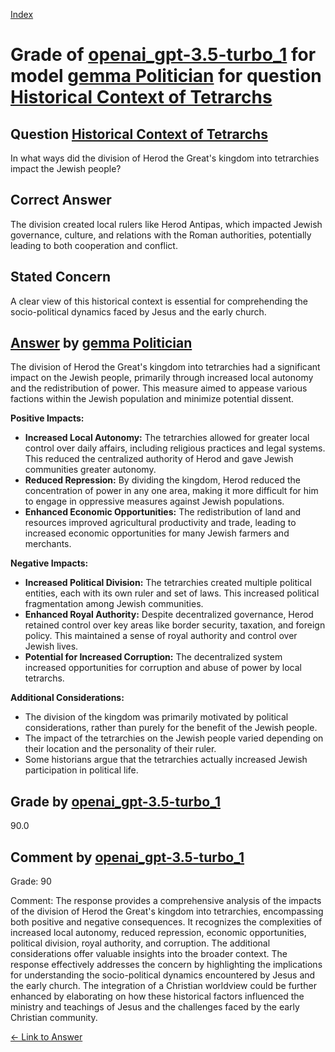 
[Index](../../../../index.md)
# Grade of [openai_gpt-3.5-turbo_1](../../../grading_models/openai_gpt-3.5-turbo_1.md) for model [gemma Politician](../../../answering_models/gemma_Politician.md) for question [Historical Context of Tetrarchs](../../../questions/Historical_Context_of_Tetrarchs.md)

## Question [Historical Context of Tetrarchs](../../../questions/Historical_Context_of_Tetrarchs.md)
In what ways did the division of Herod the Great's kingdom into tetrarchies impact the Jewish people?

## Correct Answer
The division created local rulers like Herod Antipas, which impacted Jewish governance, culture, and relations with the Roman authorities, potentially leading to both cooperation and conflict.

## Stated Concern
A clear view of this historical context is essential for comprehending the socio-political dynamics faced by Jesus and the early church.

## [Answer](../Historical_Context_of_Tetrarchs.md) by [gemma Politician](../../../answering_models/gemma_Politician.md)
The division of Herod the Great's kingdom into tetrarchies had a significant impact on the Jewish people, primarily through increased local autonomy and the redistribution of power. This measure aimed to appease various factions within the Jewish population and minimize potential dissent.

**Positive Impacts:**

- **Increased Local Autonomy:** The tetrarchies allowed for greater local control over daily affairs, including religious practices and legal systems. This reduced the centralized authority of Herod and gave Jewish communities greater autonomy.
- **Reduced Repression:** By dividing the kingdom, Herod reduced the concentration of power in any one area, making it more difficult for him to engage in oppressive measures against Jewish populations.
- **Enhanced Economic Opportunities:** The redistribution of land and resources improved agricultural productivity and trade, leading to increased economic opportunities for many Jewish farmers and merchants.

**Negative Impacts:**

- **Increased Political Division:** The tetrarchies created multiple political entities, each with its own ruler and set of laws. This increased political fragmentation among Jewish communities.
- **Enhanced Royal Authority:** Despite decentralized governance, Herod retained control over key areas like border security, taxation, and foreign policy. This maintained a sense of royal authority and control over Jewish lives.
- **Potential for Increased Corruption:** The decentralized system increased opportunities for corruption and abuse of power by local tetrarchs.


**Additional Considerations:**

- The division of the kingdom was primarily motivated by political considerations, rather than purely for the benefit of the Jewish people.
- The impact of the tetrarchies on the Jewish people varied depending on their location and the personality of their ruler.
- Some historians argue that the tetrarchies actually increased Jewish participation in political life.

## Grade by [openai_gpt-3.5-turbo_1](../../../grading_models/openai_gpt-3.5-turbo_1.md)
90.0

## Comment by [openai_gpt-3.5-turbo_1](../../../grading_models/openai_gpt-3.5-turbo_1.md)
Grade: 90

Comment: The response provides a comprehensive analysis of the impacts of the division of Herod the Great's kingdom into tetrarchies, encompassing both positive and negative consequences. It recognizes the complexities of increased local autonomy, reduced repression, economic opportunities, political division, royal authority, and corruption. The additional considerations offer valuable insights into the broader context. The response effectively addresses the concern by highlighting the implications for understanding the socio-political dynamics encountered by Jesus and the early church. The integration of a Christian worldview could be further enhanced by elaborating on how these historical factors influenced the ministry and teachings of Jesus and the challenges faced by the early Christian community.

[&lt;- Link to Answer](../Historical_Context_of_Tetrarchs.md)
